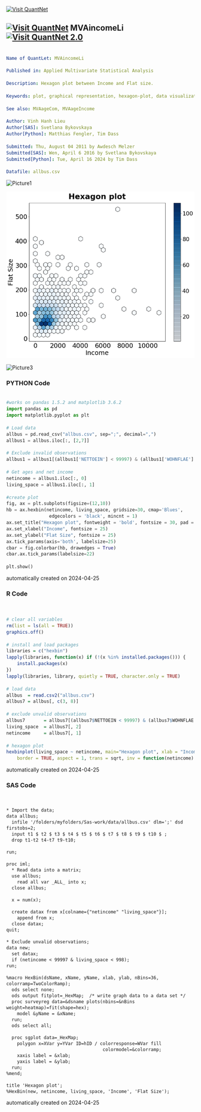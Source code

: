 [<img src="https://github.com/QuantLet/Styleguide-and-FAQ/blob/master/pictures/banner.png" width="1100" alt="Visit QuantNet">](http://quantlet.de/)

## [<img src="https://github.com/QuantLet/Styleguide-and-FAQ/blob/master/pictures/qloqo.png" alt="Visit QuantNet">](http://quantlet.de/) **MVAincomeLi** [<img src="https://github.com/QuantLet/Styleguide-and-FAQ/blob/master/pictures/QN2.png" width="60" alt="Visit QuantNet 2.0">](http://quantlet.de/)

```yaml

Name of QuantLet: MVAincomeLi

Published in: Applied Multivariate Statistical Analysis

Description: Hexagon plot between Income and Flat size.

Keywords: plot, graphical representation, hexagon-plot, data visualization, financial, sas

See also: MVAageCom, MVAageIncome

Author: Vinh Hanh Lieu
Author[SAS]: Svetlana Bykovskaya
Author[Python]: Matthias Fengler, Tim Dass

Submitted: Thu, August 04 2011 by Awdesch Melzer
Submitted[SAS]: Wen, April 6 2016 by Svetlana Bykovskaya
Submitted[Python]: Tue, April 16 2024 by Tim Dass

Datafile: allbus.csv

```

![Picture1](MVAincomeLi.jpg)

![Picture2](MVAincomeLi_python.png)

![Picture3](MVAincomeLi_sas.png)

### PYTHON Code
```python

#works on pandas 1.5.2 and matplotlib 3.6.2
import pandas as pd
import matplotlib.pyplot as plt

# Load data
allbus = pd.read_csv("allbus.csv", sep=";", decimal=",")
allbus1 = allbus.iloc[:, [2,7]]

# Exclude invalid observations
allbus1 = allbus1[(allbus1['NETTOEIN'] < 99997) & (allbus1['WOHNFLAE'] < 998)]

# Get ages and net income
netincome = allbus1.iloc[:, 0]
living_space = allbus1.iloc[:, 1]

#create plot
fig, ax = plt.subplots(figsize=(12,10))
hb = ax.hexbin(netincome, living_space, gridsize=30, cmap='Blues',
                edgecolors = 'black', mincnt = 1)
ax.set_title("Hexagon plot", fontweight = 'bold', fontsize = 30, pad = 15)
ax.set_xlabel("Income", fontsize = 25)
ax.set_ylabel("Flat Size", fontsize = 25)
ax.tick_params(axis='both', labelsize=25)
cbar = fig.colorbar(hb, drawedges = True) 
cbar.ax.tick_params(labelsize=22)

plt.show()
```

automatically created on 2024-04-25

### R Code
```r


# clear all variables
rm(list = ls(all = TRUE))
graphics.off()

# install and load packages
libraries = c("hexbin")
lapply(libraries, function(x) if (!(x %in% installed.packages())) {
    install.packages(x)
})
lapply(libraries, library, quietly = TRUE, character.only = TRUE)

# load data
allbus  = read.csv2("allbus.csv")
allbus7 = allbus[, c(3, 8)]

# exclude unvalid observations
allbus7       = allbus7[(allbus7$NETTOEIN < 99997) & (allbus7$WOHNFLAE < 998), ]
living_space  = allbus7[, 2]
netincome     = allbus7[, 1]

# hexagon plot
hexbinplot(living_space ~ netincome, main="Hexagon plot", xlab = "Income", ylab = "Flat Size", style = "colorscale", 
    border = TRUE, aspect = 1, trans = sqrt, inv = function(netincome) netincome^2)

```

automatically created on 2024-04-25

### SAS Code
```sas


* Import the data;
data allbus;
  infile '/folders/myfolders/Sas-work/data/allbus.csv' dlm=';' dsd firstobs=2;
  input t1 $ t2 $ t3 $ t4 $ t5 $ t6 $ t7 $ t8 $ t9 $ t10 $ ;
  drop t1-t2 t4-t7 t9-t10;
  
run;

proc iml;
  * Read data into a matrix;
  use allbus;
    read all var _ALL_ into x; 
  close allbus;
  
  x = num(x);
  
  create datax from x[colname={"netincome" "living_space"}];
    append from x;
  close datax;
quit;

* Exclude unvalid observations;
data new;
  set datax;
  if (netincome < 99997 & living_space < 998);
run;

%macro HexBin(dsName, xName, yName, xlab, ylab, nBins=36, colorramp=TwoColorRamp);
  ods select none;
  ods output fitplot=_HexMap;  /* write graph data to a data set */
  proc surveyreg data=&dsname plots(nbins=&nBins weight=heatmap)=fit(shape=hex);
    model &yName = &xName;
  run;
  ods select all;
 
  proc sgplot data=_HexMap;
    polygon x=XVar y=YVar ID=hID / colorresponse=WVar fill 
                                    colormodel=&colorramp;
    xaxis label = &xlab;
    yaxis label = &ylab;
  run;
%mend;

title 'Hexagon plot';
%HexBin(new, netincome, living_space, 'Income', 'Flat Size');

```

automatically created on 2024-04-25